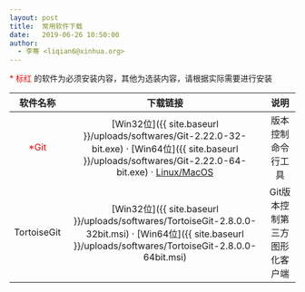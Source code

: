 ```yaml
---
layout: post
title:  常用软件下载
date:   2019-06-26 10:50:00
author: 
  - 李骞 <liqian6@xinhua.org>
---
```


<p><font color="red">* 标红</font> 的软件为必须安装内容，其他为选装内容，请根据实际需要进行安装</p>

|软件名称|下载链接|说明|
|:---:|:---:|:---:|
|<font color="red">*Git</font>|[Win32位]({{ site.baseurl }}/uploads/softwares/Git-2.22.0-32-bit.exe) &middot; [Win64位]({{ site.baseurl }}/uploads/softwares/Git-2.22.0-64-bit.exe) &middot; [Linux/MacOS](/article/git-handbook.html#linux)|版本控制命令行工具|
|TortoiseGit|[Win32位]({{ site.baseurl }}/uploads/softwares/TortoiseGit-2.8.0.0-32bit.msi) &middot; [Win64位]({{ site.baseurl }}/uploads/softwares/TortoiseGit-2.8.0.0-64bit.msi)|Git版本控制第三方图形化客户端|